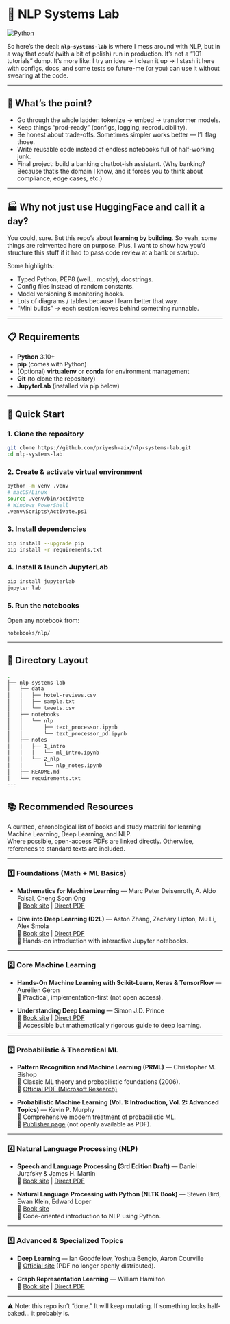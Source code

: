 # 🧠 NLP Systems Lab  

[![Python](https://img.shields.io/badge/Python-3.10%2B-blue.svg)](https://www.python.org/)

So here’s the deal: **`nlp-systems-lab`** is where I mess around with NLP, but in a way that *could* (with a bit of polish) run in production. It’s not a “101 tutorials” dump. It’s more like: I try an idea → I clean it up → I stash it here with configs, docs, and some tests so future-me (or you) can use it without swearing at the code.  

---

## 🎯 What’s the point?  
- Go through the whole ladder: tokenize → embed → transformer models.  
- Keep things “prod-ready” (configs, logging, reproducibility).  
- Be honest about trade-offs. Sometimes simpler works better — I’ll flag those.  
- Write reusable code instead of endless notebooks full of half-working junk.  
- Final project: build a banking chatbot-ish assistant. (Why banking? Because that’s the domain I know, and it forces you to think about compliance, edge cases, etc.)  

---

## 🏭 Why not just use HuggingFace and call it a day?  
You could, sure. But this repo’s about **learning by building**. So yeah, some things are reinvented here on purpose. Plus, I want to show how you’d structure this stuff if it had to pass code review at a bank or startup.  

Some highlights:  
- Typed Python, PEP8 (well… mostly), docstrings.  
- Config files instead of random constants.  
- Model versioning & monitoring hooks.  
- Lots of diagrams / tables because I learn better that way.  
- “Mini builds” → each section leaves behind something runnable.  

---

## 📋 Requirements
- **Python** 3.10+
- **pip** (comes with Python)
- (Optional) **virtualenv** or **conda** for environment management
- **Git** (to clone the repository)
- **JupyterLab** (installed via pip below)

---

## 🚀 Quick Start

### 1. Clone the repository
```bash
git clone https://github.com/priyesh-aix/nlp-systems-lab.git
cd nlp-systems-lab
```

### 2. Create & activate virtual environment
```bash
python -m venv .venv
# macOS/Linux
source .venv/bin/activate
# Windows PowerShell
.venv\Scripts\Activate.ps1
```

### 3. Install dependencies
```bash
pip install --upgrade pip
pip install -r requirements.txt
```

### 4. Install & launch JupyterLab
```bash
pip install jupyterlab
jupyter lab
```

### 5. Run the notebooks
Open any notebook from:
```
notebooks/nlp/
```

---

## 📂 Directory Layout  
```bash
.
├── nlp-systems-lab
│   ├── data
│   │   ├── hotel-reviews.csv
│   │   ├── sample.txt
│   │   └── tweets.csv
│   ├── notebooks
│   │   └── nlp
│   │       ├── text_processor.ipynb
│   │       └── text_processor_pd.ipynb
│   ├── notes
│   │   ├── 1_intro
│   │   │   └── ml_intro.ipynb
│   │   └── 2_nlp
│   │       └── nlp_notes.ipynb
│   ├── README.md
│   └── requirements.txt
---
```

## 📚 Recommended Resources

A curated, chronological list of books and study material for learning Machine Learning, Deep Learning, and NLP.  
Where possible, open-access PDFs are linked directly. Otherwise, references to standard texts are included.

---

### 1️⃣ Foundations (Math + ML Basics)
- **Mathematics for Machine Learning** — Marc Peter Deisenroth, A. Aldo Faisal, Cheng Soon Ong  
  🔗 [Book site](https://mml-book.github.io/) | [Direct PDF](https://mml-book.github.io/book/mml-book.pdf)

- **Dive into Deep Learning (D2L)** — Aston Zhang, Zachary Lipton, Mu Li, Alex Smola  
  🔗 [Book site](https://d2l.ai) | [Direct PDF](https://d2l.ai/d2l-en.pdf)  
  📖 Hands-on introduction with interactive Jupyter notebooks.

---

### 2️⃣ Core Machine Learning
- **Hands-On Machine Learning with Scikit-Learn, Keras & TensorFlow** — Aurélien Géron  
  📕 Practical, implementation-first (not open access).

- **Understanding Deep Learning** — Simon J.D. Prince  
  🔗 [Book site](https://udlbook.github.io/udlbook/) | [Direct PDF](https://udlbook.github.io/udlbook/udlbook.pdf)  
  📖 Accessible but mathematically rigorous guide to deep learning.

---

### 3️⃣ Probabilistic & Theoretical ML
- **Pattern Recognition and Machine Learning (PRML)** — Christopher M. Bishop  
  📖 Classic ML theory and probabilistic foundations (2006).  
  🔗 [Official PDF (Microsoft Research)](https://www.microsoft.com/en-us/research/wp-content/uploads/2006/01/Bishop-Pattern-Recognition-and-Machine-Learning-2006.pdf)

- **Probabilistic Machine Learning (Vol. 1: Introduction, Vol. 2: Advanced Topics)** — Kevin P. Murphy  
  📖 Comprehensive modern treatment of probabilistic ML.  
  🔗 [Publisher page](https://probml.github.io/pml-book/) (not openly available as PDF).

---

### 4️⃣ Natural Language Processing (NLP)
- **Speech and Language Processing (3rd Edition Draft)** — Daniel Jurafsky & James H. Martin  
  🔗 [Book site](https://web.stanford.edu/~jurafsky/slp3/) | [Direct PDF](https://web.stanford.edu/~jurafsky/slp3/slp3.pdf)

- **Natural Language Processing with Python (NLTK Book)** — Steven Bird, Ewan Klein, Edward Loper  
  🔗 [Book site](https://www.nltk.org/book/)  
  📖 Code-oriented introduction to NLP using Python.

---

### 5️⃣ Advanced & Specialized Topics
- **Deep Learning** — Ian Goodfellow, Yoshua Bengio, Aaron Courville  
  🔗 [Official site](https://www.deeplearningbook.org/) (PDF no longer openly distributed).

- **Graph Representation Learning** — William Hamilton  
  🔗 [Book site](https://www.cs.mcgill.ca/~wlh/grl_book/) | [Direct PDF](https://www.cs.mcgill.ca/~wlh/grl_book/files/GRL_Book.pdf)

---

⚠️ Note: this repo isn’t “done.” It will keep mutating. If something looks half-baked… it probably is.  
